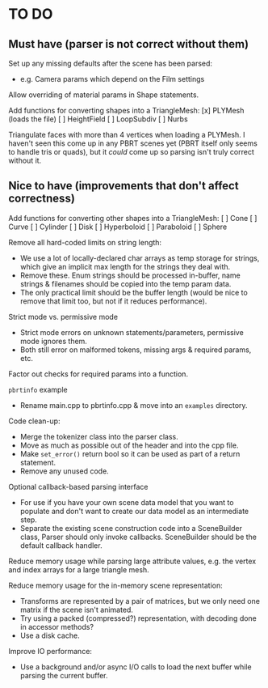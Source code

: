 TO DO
=====

Must have (parser is not correct without them)
----------------------------------------------

Set up any missing defaults after the scene has been parsed:
* e.g. Camera params which depend on the Film settings

Allow overriding of material params in Shape statements.

Add functions for converting shapes into a TriangleMesh:
[x] PLYMesh (loads the file)
[ ] HeightField
[ ] LoopSubdiv
[ ] Nurbs

Triangulate faces with more than 4 vertices when loading a PLYMesh. I haven't
seen this come up in any PBRT scenes yet (PBRT itself only seems to handle
tris or quads), but it *could* come up so parsing isn't truly correct without
it.


Nice to have (improvements that don't affect correctness)
---------------------------------------------------------

Add functions for converting other shapes into a TriangleMesh:
[ ] Cone
[ ] Curve
[ ] Cylinder
[ ] Disk
[ ] Hyperboloid
[ ] Paraboloid
[ ] Sphere

Remove all hard-coded limits on string length:
* We use a lot of locally-declared char arrays as temp storage for strings,
  which give an implicit max length for the strings they deal with.
* Remove these. Enum strings should be processed in-buffer, name strings &
  filenames should be copied into the temp param data.
* The only practical limit should be the buffer length (would be nice to
  remove that limit too, but not if it reduces performance).

Strict mode vs. permissive mode
* Strict mode errors on unknown statements/parameters, permissive mode ignores
  them.
* Both still error on malformed tokens, missing args & required params, etc.

Factor out checks for required params into a function.

`pbrtinfo` example
* Rename main.cpp to pbrtinfo.cpp & move into an `examples` directory.

Code clean-up:
* Merge the tokenizer class into the parser class.
* Move as much as possible out of the header and into the cpp file.
* Make `set_error()` return bool so it can be used as part of a return statement.
* Remove any unused code.

Optional callback-based parsing interface
* For use if you have your own scene data model that you want to populate and
  don't want to create our data model as an intermediate step.
* Separate the existing scene construction code into a SceneBuilder class,
  Parser should only invoke callbacks. SceneBuilder should be the default 
  callback handler.

Reduce memory usage while parsing large attribute values, e.g. the vertex and
index arrays for a large triangle mesh.

Reduce memory usage for the in-memory scene representation:
- Transforms are represented by a pair of matrices, but we only need one
  matrix if the scene isn't animated.
- Try using a packed (compressed?) representation, with decoding done in
  accessor methods?
- Use a disk cache.

Improve IO performance:
- Use a background and/or async I/O calls to load the next buffer while
  parsing the current buffer.